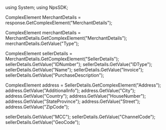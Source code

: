 using System;
using NpsSDK;

ComplexElement MerchantDetails = response.GetComplexElement("MerchantDetails");


ComplexElement merchantDetails = MerchantDetails.GetComplexElement("MerchantDetails");
merchantDetails.GetValue("Type");

ComplexElement sellerDetails = MerchantDetails.GetComplexElement("SellerDetails");
sellerDetails.GetValue("IDNumber");
sellerDetails.GetValue("IDType");
sellerDetails.GetValue("Name");
sellerDetails.GetValue("Invoice");
sellerDetails.GetValue("PurchaseDescription");

ComplexElement address = SellerDetails.GetComplexElement("Address");
address.GetValue("AdditionalInfo");
address.GetValue("City");
address.GetValue("Country");
address.GetValue("HouseNumber");
address.GetValue("StateProvince");
address.GetValue("Street");
address.GetValue("ZipCode");

sellerDetails.GetValue("MCC");
sellerDetails.GetValue("ChannelCode");
sellerDetails.GetValue("GeoCode");


